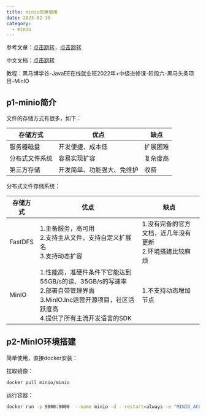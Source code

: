 ```yaml
---
title: minio简单使用
date: 2023-02-15
category:
  - minio
---
```


参考文章：<a href='https://juejin.cn/post/7131692039493648414'>点击跳转</a>，<a href='https://juejin.cn/post/7132852449244610574'>点击跳转</a>

中文文档：<a href='http://docs.minio.org.cn/minio/baremetal/'>点击跳转</a>

教程：黑马博学谷-JavaEE在线就业班2022年+中级进修课-阶段六-黑马头条项目-MinIO

## p1-minio简介

文件的存储方式有很多，如下：

| 存储方式       | 优点                       | 缺点     |
| -------------- | -------------------------- | -------- |
| 服务器磁盘     | 开发便捷、成本低           | 扩展困难 |
| 分布式文件系统 | 容易实现扩容               | 复杂度高 |
| 第三方存储     | 开发简单、功能强大、免维护 | 收费     |

分布式文件存储系统：

| 存储方式 | 优点                                                         | 缺点                                                         |
| -------- | ------------------------------------------------------------ | ------------------------------------------------------------ |
| FastDFS  | 1.主备服务，高可用<br />2.支持主从文件，支持自定义扩展名<br />3.支持动态扩容 | 1.没有完备的官方文档，近几年没有更新<br />2.环境搭建比较麻烦 |
| MinIO    | 1.性能高，准硬件条件下它能达到55GB/s的读、35GB/s的写速率<br />2.部署自带管理界面<br />3.MinIO.Inc运营开源项目，社区活跃度高<br />4.提供了所有主流开发语言的SDK | 1.不支持动态增加节点                                         |

## p2-MinIO环境搭建

简单使用，直接docker安装：

拉取镜像：

```bash
docker pull minio/minio
```

运行容器：

```bash
docker run -p 9000:9000  --name minio -d --restart=always -e "MINIO_ACCESS_KEY=minio" -e "MINIO_SECRET_KEY=minio123" -v /home/data:/data -v /home/config:/root/.minio minio/minio server /data
```

